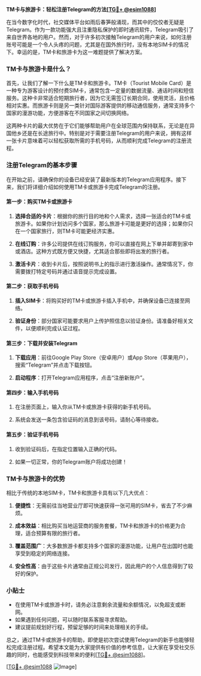 **TM卡与旅游卡：轻松注册Telegram的方法[[TG💪+ @esim1088](https://t.me/s/esim1088)]**

在当今数字化时代，社交媒体平台如雨后春笋般涌现，而其中的佼佼者无疑是Telegram。作为一款功能强大且注重隐私保护的即时通讯软件，Telegram吸引了来自世界各地的用户。然而，对于许多初次接触Telegram的用户来说，如何注册账号可能是一个令人头疼的问题，尤其是在国外旅行时，没有本地SIM卡的情况下。幸运的是，TM卡和旅游卡为这一难题提供了解决方案。

### TM卡与旅游卡是什么？

首先，让我们了解一下什么是TM卡和旅游卡。TM卡（Tourist Mobile Card）是一种专为游客设计的预付费SIM卡，通常包含一定量的数据流量、通话时间和短信服务。这种卡非常适合短期旅行者，因为它无需签订长期合同，使用灵活，且价格相对实惠。而旅游卡则是另一类针对国际游客提供的移动通信服务，通常支持多个国家的漫游功能，方便游客在不同国家之间切换网络。

这两种卡片的最大优势在于它们能够帮助用户在全球范围内保持联系，无论是在异国他乡还是在长途旅行中。特别是对于需要注册Telegram的用户来说，拥有这样一张卡片意味着可以轻松获取所需的手机号码，从而顺利完成Telegram的注册流程。

### 注册Telegram的基本步骤

在开始之前，请确保你的设备已经安装了最新版本的Telegram应用程序。接下来，我们将详细介绍如何使用TM卡或旅游卡完成Telegram的注册。

#### 第一步：购买TM卡或旅游卡

1. **选择合适的卡片**：根据你的旅行目的地和个人需求，选择一张适合的TM卡或旅游卡。如果你计划访问多个国家，那么旅游卡可能是更好的选择；如果你只在一个国家旅行，则TM卡可能更经济实惠。
   
2. **在线订购**：许多公司提供在线订购服务，你可以直接在网上下单并邮寄到家中或酒店。这种方式既方便又快捷，尤其适合那些即将出发的旅行者。

3. **激活卡片**：收到卡片后，按照说明书上的指示进行激活操作。通常情况下，你需要拨打特定号码并通过语音提示完成设置。

#### 第二步：获取手机号码

1. **插入SIM卡**：将购买好的TM卡或旅游卡插入手机中，并确保设备已连接至网络。

2. **验证身份**：部分国家可能要求用户上传护照信息以验证身份。请准备好相关文件，以便顺利完成认证过程。

#### 第三步：下载并安装Telegram

1. **下载应用**：前往Google Play Store（安卓用户）或App Store（苹果用户），搜索“Telegram”并点击下载按钮。

2. **启动程序**：打开Telegram应用程序，点击“注册新账户”。

#### 第四步：输入手机号码

1. 在注册页面上，输入你从TM卡或旅游卡获得的新手机号码。

2. 系统会发送一条包含验证码的消息到该号码，请耐心等待接收。

#### 第五步：验证手机号码

1. 收到验证码后，在指定位置输入正确的代码。

2. 如果一切正常，你的Telegram账户将成功创建！

### TM卡与旅游卡的优势

相比于传统的本地SIM卡，TM卡和旅游卡具有以下几大优点：

1. **便捷性**：无需前往当地营业厅即可快速获得一张可用的SIM卡，省去了不少麻烦。

2. **成本效益**：相比购买当地运营商的服务套餐，TM卡和旅游卡的价格更为合理，适合预算有限的旅行者。

3. **覆盖范围广**：大多数旅游卡都支持多个国家的漫游功能，让用户在出国时也能享受到稳定的网络连接。

4. **安全性高**：由于这些卡片通常由正规公司发行，因此用户的个人信息得到了较好的保护。

### 小贴士

- 在使用TM卡或旅游卡时，请务必注意剩余流量和余额情况，以免超支或断网。
- 如果遇到任何问题，可以随时联系客服寻求帮助。
- 建议提前规划好行程，预留足够的时间来处理相关的手续。

总之，通过TM卡或旅游卡的帮助，即使是初次尝试使用Telegram的新手也能够轻松完成注册过程。希望本文能为大家提供有价值的参考信息，让大家在享受社交乐趣的同时，也能感受到科技带来的便利[[TG💪+ @esim1088](https://t.me/s/esim1088)]。

[[TG💪+ @esim1088](https://t.me/s/esim1088) ![Image](https://i.postimg.cc/4NQfJmqS/Snipaste-2025-05-13-00-14-12.png)]